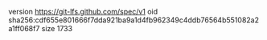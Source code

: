 version https://git-lfs.github.com/spec/v1
oid sha256:cdf655e801666f7dda921ba9a1d4fb962349c4ddb76564b551082a2a1ff068f7
size 1733

